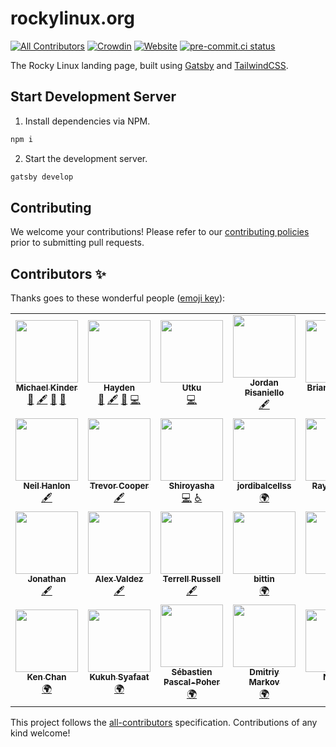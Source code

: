 # rockylinux.org

[![All Contributors](https://img.shields.io/badge/all_contributors-27-orange.svg)](#contributors-)
[![Crowdin](https://badges.crowdin.net/rockylinuxorg/localized.svg)](https://crowdin.com/project/rockylinuxorg)
[![Website](https://img.shields.io/website?url=https%3A%2F%2Frockylinux.org)](https://rockylinux.org)
[![pre-commit.ci status](https://results.pre-commit.ci/badge/github/rocky-linux/rockylinux.org/main.svg)](https://results.pre-commit.ci/latest/github/rocky-linux/rockylinux.org/main)

The Rocky Linux landing page, built using [Gatsby](https://gatsbyjs.com) and [TailwindCSS](https://tailwindcss.com).

## Start Development Server

1. Install dependencies via NPM.

```bash
npm i
```

2. Start the development server.

```bash
gatsby develop
```

## Contributing

We welcome your contributions! Please refer to our [contributing policies](https://github.com/rocky-linux/rockylinux.org/blob/main/CONTRIBUTING.md) prior to submitting pull requests.

## Contributors ✨

Thanks goes to these wonderful people ([emoji key](https://allcontributors.org/docs/en/emoji-key)):

<!-- ALL-CONTRIBUTORS-LIST:START - Do not remove or modify this section -->
<!-- prettier-ignore-start -->
<!-- markdownlint-disable -->
<table>
  <tr>
    <td align="center"><a href="https://dotslash.studio"><img src="https://avatars.githubusercontent.com/u/60057409?v=4?s=100" width="100px;" alt=""/><br /><sub><b>Michael Kinder</b></sub></a><br /><a href="#design-ressonix" title="Design">🎨</a> <a href="#content-ressonix" title="Content">🖋</a> <a href="#maintenance-ressonix" title="Maintenance">🚧</a> <a href="#projectManagement-ressonix" title="Project Management">📆</a></td>
    <td align="center"><a href="https://hbjy.dev"><img src="https://avatars.githubusercontent.com/u/22327045?v=4?s=100" width="100px;" alt=""/><br /><sub><b>Hayden</b></sub></a><br /><a href="#design-hbjydev" title="Design">🎨</a> <a href="#content-hbjydev" title="Content">🖋</a> <a href="#maintenance-hbjydev" title="Maintenance">🚧</a> <a href="https://github.com/rocky-linux/rockylinux.org/commits?author=hbjydev" title="Code">💻</a></td>
    <td align="center"><a href="https://github.com/utkusaridede"><img src="https://avatars.githubusercontent.com/u/6840267?v=4?s=100" width="100px;" alt=""/><br /><sub><b>Utku</b></sub></a><br /><a href="https://github.com/rocky-linux/rockylinux.org/commits?author=utkusaridede" title="Code">💻</a></td>
    <td align="center"><a href="https://jorp.xyz"><img src="https://avatars.githubusercontent.com/u/18096435?v=4?s=100" width="100px;" alt=""/><br /><sub><b>Jordan Pisaniello</b></sub></a><br /><a href="#content-jorp" title="Content">🖋</a></td>
    <td align="center"><a href="https://resf.org"><img src="https://avatars.githubusercontent.com/u/13581364?v=4?s=100" width="100px;" alt=""/><br /><sub><b>Brian Clemens</b></sub></a><br /><a href="#content-brianclemens" title="Content">🖋</a></td>
    <td align="center"><a href="https://github.com/NebraskaCoder"><img src="https://avatars.githubusercontent.com/u/64073162?v=4?s=100" width="100px;" alt=""/><br /><sub><b>Gabriel Graves</b></sub></a><br /><a href="https://github.com/rocky-linux/rockylinux.org/commits?author=NebraskaCoder" title="Code">💻</a> <a href="#content-NebraskaCoder" title="Content">🖋</a></td>
    <td align="center"><a href="http://www.marcinwilk.eu"><img src="https://avatars.githubusercontent.com/u/5872054?v=4?s=100" width="100px;" alt=""/><br /><sub><b>Marcin Wilk</b></sub></a><br /><a href="#translation-nicrame" title="Translation">🌍</a></td>
  </tr>
  <tr>
    <td align="center"><a href="http://shrug.pw/"><img src="https://avatars.githubusercontent.com/u/680198?v=4?s=100" width="100px;" alt=""/><br /><sub><b>Neil Hanlon</b></sub></a><br /><a href="#content-NeilHanlon" title="Content">🖋</a></td>
    <td align="center"><a href="https://github.com/tcooper"><img src="https://avatars.githubusercontent.com/u/542846?v=4?s=100" width="100px;" alt=""/><br /><sub><b>Trevor Cooper</b></sub></a><br /><a href="#content-tcooper" title="Content">🖋</a></td>
    <td align="center"><a href="https://github.com/iyorozuya"><img src="https://avatars.githubusercontent.com/u/26306108?v=4?s=100" width="100px;" alt=""/><br /><sub><b>Shiroyasha</b></sub></a><br /><a href="https://github.com/rocky-linux/rockylinux.org/commits?author=iyorozuya" title="Code">💻</a> <a href="#a11y-iyorozuya" title="Accessibility">️️️️♿️</a></td>
    <td align="center"><a href="https://github.com/jordibalcellss"><img src="https://avatars.githubusercontent.com/u/57876246?v=4?s=100" width="100px;" alt=""/><br /><sub><b>jordibalcellss</b></sub></a><br /><a href="#translation-jordibalcellss" title="Translation">🌍</a></td>
    <td align="center"><a href="http://www.zhanglei.name"><img src="https://avatars.githubusercontent.com/u/438092?v=4?s=100" width="100px;" alt=""/><br /><sub><b>Ray Cheung</b></sub></a><br /><a href="#translation-zhanglei0310" title="Translation">🌍</a></td>
    <td align="center"><a href="https://github.com/mstg"><img src="https://avatars.githubusercontent.com/u/7355091?v=4?s=100" width="100px;" alt=""/><br /><sub><b>Mustafa Gezen</b></sub></a><br /><a href="https://github.com/rocky-linux/rockylinux.org/commits?author=mstg" title="Code">💻</a> <a href="#content-mstg" title="Content">🖋</a></td>
    <td align="center"><a href="https://github.com/theAdmin10"><img src="https://avatars.githubusercontent.com/u/4050697?v=4?s=100" width="100px;" alt=""/><br /><sub><b>theAdmin10</b></sub></a><br /><a href="#content-theAdmin10" title="Content">🖋</a></td>
  </tr>
  <tr>
    <td align="center"><a href="https://linuxexam.net"><img src="https://avatars.githubusercontent.com/u/10545530?v=4?s=100" width="100px;" alt=""/><br /><sub><b>Jonathan</b></sub></a><br /><a href="#content-smstong" title="Content">🖋</a></td>
    <td align="center"><a href="https://github.com/arevaldez"><img src="https://avatars.githubusercontent.com/u/43709788?v=4?s=100" width="100px;" alt=""/><br /><sub><b>Alex Valdez</b></sub></a><br /><a href="#content-arevaldez" title="Content">🖋</a></td>
    <td align="center"><a href="http://weblog.terrellrussell.com"><img src="https://avatars.githubusercontent.com/u/55238?v=4?s=100" width="100px;" alt=""/><br /><sub><b>Terrell Russell</b></sub></a><br /><a href="#content-trel" title="Content">🖋</a></td>
    <td align="center"><a href="https://github.com/bittin"><img src="https://avatars.githubusercontent.com/u/43197?v=4?s=100" width="100px;" alt=""/><br /><sub><b>bittin</b></sub></a><br /><a href="#translation-bittin" title="Translation">🌍</a></td>
    <td align="center"><a href="https://github.com/payagej"><img src="https://avatars.githubusercontent.com/u/20729061?v=4?s=100" width="100px;" alt=""/><br /><sub><b>jules</b></sub></a><br /><a href="#translation-payagej" title="Translation">🌍</a></td>
    <td align="center"><a href="http://sysdamins.ws"><img src="https://avatars.githubusercontent.com/u/3071468?v=4?s=100" width="100px;" alt=""/><br /><sub><b>Raven</b></sub></a><br /><a href="#translation-raven-kg" title="Translation">🌍</a></td>
    <td align="center"><a href="https://provider.com.tr"><img src="https://avatars.githubusercontent.com/u/80541213?v=4?s=100" width="100px;" alt=""/><br /><sub><b>Yasin YILMAZ</b></sub></a><br /><a href="#translation-ysnyilmaz" title="Translation">🌍</a></td>
  </tr>
  <tr>
    <td align="center"><a href="https://github.com/ckykenken"><img src="https://avatars.githubusercontent.com/u/26035978?v=4?s=100" width="100px;" alt=""/><br /><sub><b>Ken Chan</b></sub></a><br /><a href="#translation-ckykenken" title="Translation">🌍</a></td>
    <td align="center"><a href="https://blog.kukuh.syafaat.id/"><img src="https://avatars.githubusercontent.com/u/6271071?v=4?s=100" width="100px;" alt=""/><br /><sub><b>Kukuh Syafaat</b></sub></a><br /><a href="#translation-cho2" title="Translation">🌍</a></td>
    <td align="center"><a href="https://www.volted.net"><img src="https://avatars.githubusercontent.com/u/40760290?v=4?s=100" width="100px;" alt=""/><br /><sub><b>Sébastien Pascal-Poher</b></sub></a><br /><a href="#translation-sjpp" title="Translation">🌍</a></td>
    <td align="center"><a href="https://github.com/mds-lord"><img src="https://avatars.githubusercontent.com/u/47741367?v=4?s=100" width="100px;" alt=""/><br /><sub><b>Dmitriy Markov</b></sub></a><br /><a href="#translation-mds-lord" title="Translation">🌍</a></td>
    <td align="center"><a href="https://github.com/Norio4"><img src="https://avatars.githubusercontent.com/u/25744143?v=4?s=100" width="100px;" alt=""/><br /><sub><b>Norio4</b></sub></a><br /><a href="#translation-Norio4" title="Translation">🌍</a></td>
    <td align="center"><a href="https://github.com/sspencerwire"><img src="https://avatars.githubusercontent.com/u/4265212?v=4?s=100" width="100px;" alt=""/><br /><sub><b>sspencerwire</b></sub></a><br /><a href="#content-sspencerwire" title="Content">🖋</a></td>
    <td align="center"><a href="https://github.com/sgob1"><img src="https://avatars.githubusercontent.com/u/72509528?v=4?s=100" width="100px;" alt=""/><br /><sub><b>Marco Sgobino</b></sub></a><br /><a href="#translation-sgob1" title="Translation">🌍</a></td>
  </tr>
</table>

<!-- markdownlint-restore -->
<!-- prettier-ignore-end -->

<!-- ALL-CONTRIBUTORS-LIST:END -->

This project follows the [all-contributors](https://github.com/all-contributors/all-contributors) specification. Contributions of any kind welcome!
